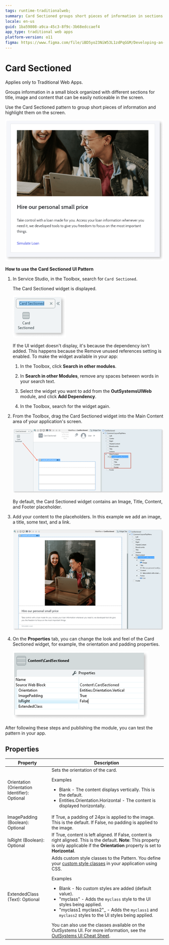 ```yaml
---
tags: runtime-traditionalweb; 
summary: Card Sectioned groups short pieces of information in sections and highlights them on the screen.
locale: en-us
guid: 1ba59808-a9ca-45c3-8f9c-3b68edccaef4
app_type: traditional web apps
platform-version: o11
figma: https://www.figma.com/file/iBD5yo23NiW53L1zdPqGGM/Developing-an-Application?type=design&node-id=222%3A65&mode=design&t=ANpsYvOCthr9AWot-1
---
```


# Card Sectioned

<div class="info" markdown="1">

Applies only to Traditional Web Apps.

</div>

Groups information in a small block organized with different sections for title, image and content that can be easily noticeable in the screen.

Use the Card Sectioned pattern to group short pieces of information and highlight them on the screen.

![Example of a Card Sectioned pattern in a Traditional Web App](images/cardsection-3.png "Card Sectioned Example")

**How to use the Card Sectioned UI Pattern**

1. In Service Studio, in the Toolbox, search for `Card Sectioned`.

    The Card Sectioned widget is displayed.

    ![Screenshot showing the Card Sectioned widget in OutSystems Service Studio](images/cardsection-1-ss.png "Card Sectioned Widget in Service Studio")

    If the UI widget doesn't display, it's because the dependency isn't added. This happens because the Remove unused references setting is enabled. To make the widget available in your app:

    1. In the Toolbox, click **Search in other modules**.

    1. In **Search in other Modules**, remove any spaces between words in your search text.
    
    1. Select the widget you want to add from the **OutSystemsUIWeb** module, and click **Add Dependency**. 
    
    1. In the Toolbox, search for the widget again.

1. From the Toolbox, drag the Card Sectioned widget into the Main Content area of your application's screen.

    ![Dragging the Card Sectioned widget into the Main Content area of an application screen](images/cardsection-2-ss.png "Dragging Card Sectioned Widget")

    By default, the Card Sectioned widget contains an Image, Title, Content, and Footer placeholder.

1. Add your content to the placeholders. In this example we add an image, a title, some text, and a link.

    ![Adding an image, title, text, and link to the Card Sectioned widget placeholders](images/cardsection-4-ss.png "Adding Content to Card Sectioned")

1. On the **Properties** tab, you can change the look and feel of the Card Sectioned widget, for example, the orientation and padding properties.

    ![Properties tab for the Card Sectioned widget showing options for orientation and padding](images/cardsection-5-ss.png "Card Sectioned Properties")

After following these steps and publishing the module, you can test the pattern in your app.

## Properties

| **Property** | **Description** |
|---|---|
| Orientation (Orientation Identifier): Optional | Sets the orientation of the card. <p>Examples</p><ul><li>Blank - The content displays vertically. This is the default.</li><li>Entities.Orientation.Horizontal - The content is displayed horizontally.</li></ul> |
| ImagePadding (Boolean): Optional | If True, a padding of 24px is applied to the image. This is the default. If False, no padding is applied to the image. |
| IsRight (Boolean): Optional | If True, content is left aligned. If False, content is right aligned. This is the default. **Note**: This property is only applicable if the **Orientation** property is set to **Horizontal**. |
| ExtendedClass (Text): Optional | Adds custom style classes to the Pattern. You define your [custom style classes](../../../look-feel/css.md) in your application using CSS.<p>Examples</p><ul><li>Blank - No custom styles are added (default value).</li><li>"myclass" - Adds the ``myclass`` style to the UI styles being applied.</li><li>"myclass1 myclass2"_ - Adds the ``myclass1`` and ``myclass2`` styles to the UI styles being applied.</li></ul>You can also use the classes available on the OutSystems UI. For more information, see the [OutSystems UI Cheat Sheet](https://outsystemsui.outsystems.com/OutSystemsUIWebsite/CheatSheet). |
